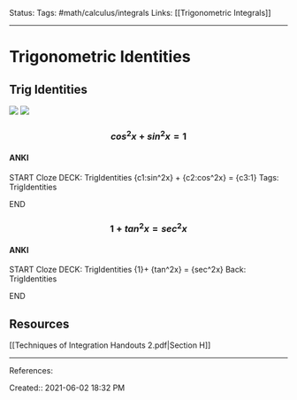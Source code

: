 Status:
Tags: #math/calculus/integrals
Links: [[Trigonometric Integrals]]
___
# Trigonometric Identities
## 
## Trig Identities
![](https://i.gyazo.com/4fde6c5b615a53730c5ee75755be4582.png)
![](https://i.gyazo.com/e85a877443fbfc9264647a4432671f56.png)
### $$cos^2x+sin^2x = 1$$
#### ANKI
START
Cloze
DECK: TrigIdentities
{c1:sin^2x} + {c2:cos^2x} = {c3:1}
Tags: TrigIdentities
<!--ID: 1622682354390-->
END
### $$1 + tan^2x = sec^2x$$
#### ANKI
START
Cloze
DECK: TrigIdentities
{1}+ {tan^2x} = {sec^2x}
Back: TrigIdentities
<!--ID: 1622683002668-->
END
## Resources
[[Techniques of Integration Handouts 2.pdf|Section H]]
___
References:

Created:: 2021-06-02 18:32 PM
